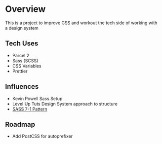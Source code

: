 # Overview

This is a project to improve CSS and workout the tech side of working with a design system

## Tech Uses

- Parcel 2
- Sass (SCSS)
- CSS Variables
- Prettier

## Influences

- Kevin Powell Sass Setup
- Level Up Tuts Design System approach to structure
- [SASS 7-1 Pattern](https://gist.github.com/rveitch/84cea9650092119527bc)

## Roadmap

- Add PostCSS for autoprefixer
